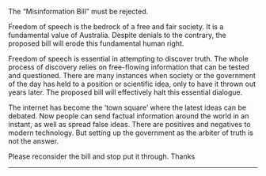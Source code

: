 The “Misinformation Bill” must be rejected.

Freedom of speech is the bedrock of a free and fair society. It is a fundamental value of Australia. Despite denials to the
contrary, the proposed bill will erode this fundamental human right.

Freedom of speech is essential in attempting to discover truth. The whole process of discovery relies on free-flowing information
that can be tested and questioned. There are many instances when society or the government of the day has held to a position or
scientific idea, only to have it thrown out years later. The proposed bill will effectively halt this essential dialogue.

The internet has become the ‘town square’ where the latest ideas can be debated. Now people can send factual information
around the world in an instant, as well as spread false ideas. There are positives and negatives to modern technology. But setting
up the government as the arbiter of truth is not the answer.

Please reconsider the bill and stop put it through.
Thanks


-----

